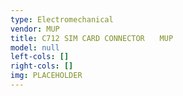 ```yaml
---
type: Electromechanical
vendor: MUP
title: C712 SIM CARD CONNECTOR　　MUP
model: null
left-cols: []
right-cols: []
img: PLACEHOLDER
---
```

